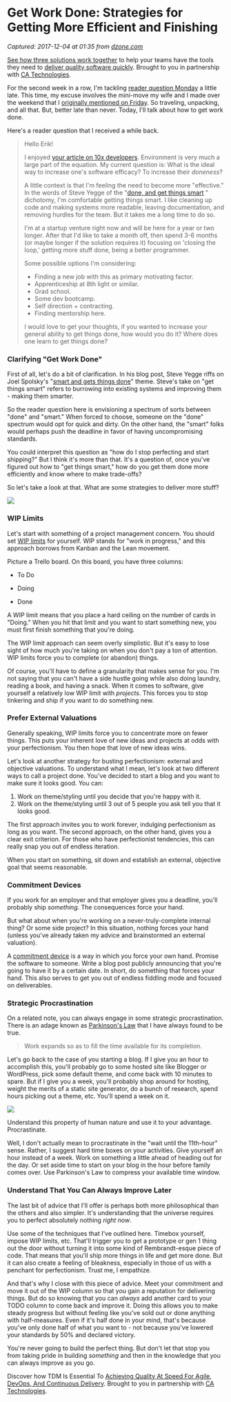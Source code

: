 # Get Work Done: Strategies for Getting More Efficient and Finishing

_Captured: 2017-12-04 at 01:35 from [dzone.com](https://dzone.com/articles/get-work-done-strategies-for-getting-more-efficien?edition=343092&utm_source=Daily%20Digest&utm_medium=email&utm_campaign=Daily%20Digest%202017-12-03)_

[See how three solutions work together](https://dzone.com/go?i=204124&u=https%3A%2F%2Fad.doubleclick.net%2Fddm%2Ftrackclk%2FN6040.130331DZONE%2FB11226848.150413346%3Bdc_trk_aid%3D321098505%3Bdc_trk_cid%3D81553809%3Bdc_lat%3D%3Bdc_rdid%3D%3Btag_for_child_directed_treatment%3D) to help your teams have the tools they need to [deliver quality software quickly](https://dzone.com/go?i=204124&u=https%3A%2F%2Fad.doubleclick.net%2Fddm%2Ftrackclk%2FN6040.130331DZONE%2FB11226848.150123399%3Bdc_trk_aid%3D321096583%3Bdc_trk_cid%3D81552442%3Bdc_lat%3D%3Bdc_rdid%3D%3Btag_for_child_directed_treatment%3D). Brought to you in partnership with [CA Technologies](https://dzone.com/go?i=204124&u=https%3A%2F%2Fad.doubleclick.net%2Fddm%2Ftrackclk%2FN6040.130331DZONE%2FB11226848.150413346%3Bdc_trk_aid%3D321098505%3Bdc_trk_cid%3D81553809%3Bdc_lat%3D%3Bdc_rdid%3D%3Btag_for_child_directed_treatment%3D).

For the second week in a row, I'm tackling [reader question Monday](https://www.daedtech.com/category/you-asked-for-it/) a little late. This time, my excuse involves the mini-move my wife and I made over the weekend that I [originally mentioned on Friday](https://www.daedtech.com/daedtech-digest-3/). So traveling, unpacking, and all that. But, better late than never. Today, I'll talk about how to get work done.

Here's a reader question that I received a while back.

> Hello Erik!
> 
> I enjoyed [your article on 10x developers](https://www.daedtech.com/10x-developer-reconsidered/). Environment is very much a large part of the equation. My current question is: What is the ideal way to increase one's software efficacy? To increase their _doneness_?
> 
> A little context is that I'm feeling the need to become more "effective." In the words of Steve Yegge of the "[done, and get things smart](https://steve-yegge.blogspot.com/2008/06/done-and-gets-things-smart.html) " dichotomy, I'm comfortable getting things smart. I like cleaning up code and making systems more readable, leaving documentation, and removing hurdles for the team. But it takes me a long time to do so.
> 
> I'm at a startup venture right now and will be here for a year or two longer. After that I'd like to take a month off, then spend 3-6 months (or maybe longer if the solution requires it) focusing on 'closing the loop,' getting more stuff done, being a better programmer.
> 
> Some possible options I'm considering:
> 
>   * Finding a new job with this as primary motivating factor.
>   * Apprenticeship at 8th light or similar.
>   * Grad school.
>   * Some dev bootcamp.
>   * Self direction + contracting.
>   * Finding mentorship here.
> 
> I would love to get your thoughts, if you wanted to increase your general ability to get things done, how would you do it? Where does one learn to get things done?

### Clarifying "Get Work Done"

First of all, let's do a bit of clarification. In his blog post, Steve Yegge riffs on Joel Spolsky's "[smart and gets things done](https://www.joelonsoftware.com/2007/06/05/smart-and-gets-things-done/)" theme. Steve's take on "get things smart" refers to burrowing into existing systems and improving them - making them smarter.

So the reader question here is envisioning a spectrum of sorts between "done" and "smart." When forced to choose, someone on the "done" spectrum would opt for quick and dirty. On the other hand, the "smart" folks would perhaps push the deadline in favor of having uncompromising standards.

You could interpret this question as "how do I stop perfecting and start shipping?" But I think it's more than that. It's a question of, once you've figured out how to "get things smart," how do you get them done more efficiently and know where to make trade-offs?

So let's take a look at that. What are some strategies to deliver more stuff?

![](https://www.daedtech.com/wp-content/uploads/2017/11/Rosie-the-Riveter-e1511241459898.jpg)

### WIP Limits

Let's start with something of a project management concern. You should set [WIP limits](https://kanbantool.com/kanban-wip-limits) for yourself. WIP stands for "work in progress," and this approach borrows from Kanban and the Lean movement.

Picture a Trello board. On this board, you have three columns:

  * To Do 

  * Doing

  * Done

A WIP limit means that you place a hard ceiling on the number of cards in "Doing." When you hit that limit and you want to start something new, you must first finish something that you're doing.

The WIP limit approach can seem overly simplistic. But it's easy to lose sight of how much you're taking on when you don't pay a ton of attention. WIP limits force you to complete (or abandon) things.

Of course, you'll have to define a granularity that makes sense for you. I'm not saying that you can't have a side hustle going while also doing laundry, reading a book, and having a snack. When it comes to software, give yourself a relatively low WIP limit with _projects_. This forces you to stop tinkering and ship if you want to do something new.

### Prefer External Valuations

Generally speaking, WIP limits force you to concentrate more on fewer things. This puts your inherent love of new ideas and projects at odds with your perfectionism. You then hope that love of new ideas wins.

Let's look at another strategy for busting perfectionism: external and objective valuations. To understand what I mean, let's look at two different ways to call a project done. You've decided to start a blog and you want to make sure it looks good. You can:

  1. Work on theme/styling until you decide that you're happy with it.
  2. Work on the theme/styling until 3 out of 5 people you ask tell you that it looks good.

The first approach invites you to work forever, indulging perfectionism as long as you want. The second approach, on the other hand, gives you a clear exit criterion. For those who have perfectionist tendencies, this can really snap you out of endless iteration.

When you start on something, sit down and establish an external, objective goal that seems reasonable.

### Commitment Devices

If you work for an employer and that employer gives you a deadline, you'll probably ship _something_. The consequences force your hand.

But what about when you're working on a never-truly-complete internal thing? Or some side project? In this situation, nothing forces your hand (unless you've already taken my advice and brainstormed an external valuation).

A [commitment device](https://en.wikipedia.org/wiki/Commitment_device) is a way in which you force your own hand. Promise the software to someone. Write a blog post publicly announcing that you're going to have it by a certain date. In short, do something that forces your hand. This also serves to get you out of endless fiddling mode and focused on deliverables.

### Strategic Procrastination

On a related note, you can always engage in some strategic procrastination. There is an adage known as [Parkinson's Law](https://en.wikipedia.org/wiki/Parkinson%27s_law) that I have always found to be true.

> Work expands so as to fill the time available for its completion.

Let's go back to the case of you starting a blog. If I give you an hour to accomplish this, you'll probably go to some hosted site like Blogger or WordPress, pick some default theme, and come back with 10 minutes to spare. But if I give you a week, you'll probably shop around for hosting, weight the merits of a static site generator, do a bunch of research, spend hours picking out a theme, etc. You'll spend a week on it.

![](https://www.daedtech.com/wp-content/uploads/2015/06/HammockDev.jpg)

Understand this property of human nature and use it to your advantage. Procrastinate.

Well, I don't actually mean to procrastinate in the "wait until the 11th-hour" sense. Rather, I suggest hard time boxes on your activities. Give yourself an hour instead of a week. Work on something a little ahead of heading out for the day. Or set aside time to start on your blog in the hour before family comes over. Use Parkinson's Law to compress your available time window.

### Understand That You Can Always Improve Later

The last bit of advice that I'll offer is perhaps both more philosophical than the others and also simpler. It's understanding that the universe requires you to perfect absolutely nothing _right now_.

Use some of the techniques that I've outlined here. Timebox yourself, impose WIP limits, etc. That'll trigger you to get a prototype or gen 1 thing out the door without turning it into some kind of Rembrandt-esque piece of code. That means that you'll ship more things in life and get more done. But it can also create a feeling of bleakness, especially in those of us with a penchant for perfectionism. Trust me, I empathize.

And that's why I close with this piece of advice. Meet your commitment and move it out of the WIP column so that you gain a reputation for delivering things. But do so knowing that you can _always_ add another card to your TODO column to come back and improve it. Doing this allows you to make steady progress but without feeling like you've sold out or done anything with half-measures. Even if it's half done in your mind, that's because you've only done half of what you want to - not because you've lowered your standards by 50% and declared victory.

You're never going to build the perfect thing. But don't let that stop you from taking pride in building _something_ and then in the knowledge that you can always improve as you go.

Discover how TDM Is Essential To [Achieving Quality At Speed For Agile, DevOps, And Continuous Delivery](https://dzone.com/go?i=204125&u=https%3A%2F%2Fad.doubleclick.net%2Fddm%2Ftrackclk%2FN6040.130331DZONE%2FB11226848.150413345%3Bdc_trk_aid%3D321095198%3Bdc_trk_cid%3D81552443%3Bdc_lat%3D%3Bdc_rdid%3D%3Btag_for_child_directed_treatment%3D). Brought to you in partnership with [CA Technologies](https://dzone.com/go?i=204125&u=https%3A%2F%2Fad.doubleclick.net%2Fddm%2Ftrackclk%2FN6040.130331DZONE%2FB11226848.150413345%3Bdc_trk_aid%3D321095198%3Bdc_trk_cid%3D81552443%3Bdc_lat%3D%3Bdc_rdid%3D%3Btag_for_child_directed_treatment%3D).
